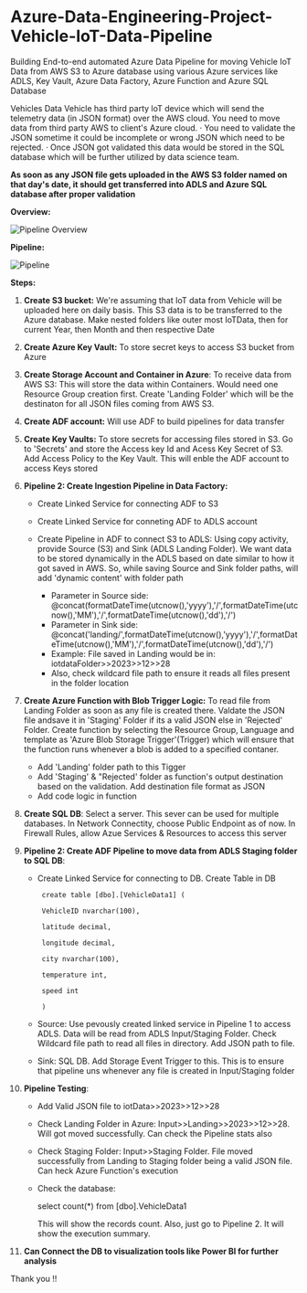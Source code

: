 # Azure-Data-Engineering-Project-Vehicle-IoT-Data-Pipeline
Building End-to-end automated Azure Data Pipeline for moving Vehicle IoT Data from AWS S3 to Azure database using various Azure services like ADLS, Key Vault, Azure Data Factory, Azure Function and Azure SQL Database

Vehicles Data
Vehicle has third party loT device which will send the telemetry data (in JSON format) over the AWS cloud. You need to move data from third party AWS to client's Azure cloud.
· You need to validate the JSON sometime it could be incomplete or wrong JSON which need to be rejected.
· Once JSON got validated this data would be stored in the SQL database which will be further utilized by data science team.

**As soon as any JSON file gets uploaded in the AWS S3 folder named on that day's date, it should get transferred into ADLS and Azure SQL database after proper validation**

**Overview:**

![Pipeline Overview](https://github.com/Akash743/Azure-Data-Engineering-Project-Vehicle-IoT-Data-Pipeline/assets/57750483/7b9e32ae-b9e8-4617-8af6-4ba1a2d38af7)

**Pipeline:**

![Pipeline](https://github.com/Akash743/Azure-Data-Engineering-Project-Vehicle-IoT-Data-Pipeline/assets/57750483/80dab8a1-6bc9-4be0-b8ad-1ba1a15d0543)


**Steps:**
1. **Create S3 bucket:** We're assuming that IoT data from Vehicle will be uploaded here on daily basis. This S3 data is to be transferred to the Azure database. Make nested folders like outer most IoTData, then for current Year, then Month and then respective Date
2. **Create Azure Key Vault:** To store secret keys to access S3 bucket from Azure
3. **Create Storage Account and Container in Azure**: To receive data from AWS S3: This will store the data within Containers. Would need one Resource Group creation first. Create 'Landing Folder' which will be the destinaton for all JSON files coming from AWS S3.
4. **Create ADF account:** Will use ADF to build pipelines for data transfer
5. **Create Key Vaults:** To store secrets for accessing files stored in S3. Go to 'Secrets' and store the Access key Id and Acess Key Secret of S3. Add Access Policy to the Key Vault. This will enble the ADF account to access Keys stored
6. **Pipeline 2: Create Ingestion Pipeline in Data Factory:**
   - Create Linked Service for connecting ADF to S3
   - Create Linked Service for conneting ADF to ADLS account
   - Create Pipeline in ADF to connect S3 to ADLS: Using copy activity, provide Source (S3) and Sink (ADLS Landing Folder). We want data to be stored dynamically in the ADLS based on date similar to how it got saved in AWS. So, while saving Source and Sink folder paths, will add 'dynamic content' with folder path
     
        - Parameter in Source side: @concat(formatDateTime(utcnow(),'yyyy'),'/',formatDateTime(utcnow(),'MM'),'/',formatDateTime(utcnow(),'dd'),'/')
        - Parameter in Sink side: @concat('landing/',formatDateTime(utcnow(),'yyyy'),'/',formatDateTime(utcnow(),'MM'),'/',formatDateTime(utcnow(),'dd'),'/')
        - Example: File saved in Landing would be in: iotdataFolder>>2023>>12>>28
        - Also, check wildcard file path to ensure it reads all files present in the folder location
7. **Create Azure Function with Blob Trigger Logic:** To read file from Landing Folder as soon as any file is created there. Valdate the JSON file andsave it in 'Staging' Folder if its a valid JSON else in 'Rejected' Folder. Create function by selecting the Resource Group, Language and template as 'Azure Blob Storage Trigger'(Trigger) which will ensure that the function runs whenever a blob is added to a specified contaner.
   - Add 'Landing' folder path to this Tigger
   - Add 'Staging' & "Rejected' folder as function's output destination based on the validation. Add destination file format as JSON
   - Add code logic in function
  
8. **Create SQL DB**: Select a server. This sever can be used for multiple databases. In Network Connectity, choose Public Endpoint as of now. In Firewall Rules, allow Azue Services & Resources to access this server
9. **Pipeline 2: Create ADF Pipeline to move data from ADLS Staging folder to SQL DB**:
   - Create Linked Service for connecting to DB. Create Table in DB
     
          create table [dbo].[VehicleData1] (
     
          VehicleID nvarchar(100),
     
          latitude decimal,
     
          longitude decimal,
     
          city nvarchar(100),
     
          temperature int,
     
          speed int
     
          )
   - Source: Use pevously created linked service in Pipeline 1 to access ADLS. Data will be read from ADLS Input/Staging Folder. Check Wildcard file path to read all files in directory. Add JSON path to file.
   - Sink: SQL DB. Add Storage Event Trigger to this. This is to ensure that pipeline uns whenever any file is created in Input/Staging folder
  
10. **Pipeline Testing**:
    - Add Valid JSON file to iotData>>2023>>12>>28
    - Check Landing Folder in Azure: Input>>Landing>>2023>>12>>28. Will got moved successfully. Can check the Pipeline stats also
    - Check Staging Folder: Input>>Staging Folder. File moved successfully from Landing to Staging folder being a valid JSON file. Can heck Azure Function's execution
    - Check the database:

         select count(*) from [dbo].VehicleData1

      This will show the records count. Also, just go to Pipeline 2. It will show the execution summary.

11. **Can Connect the DB to visualization tools like Power BI for further analysis**


Thank you !!

